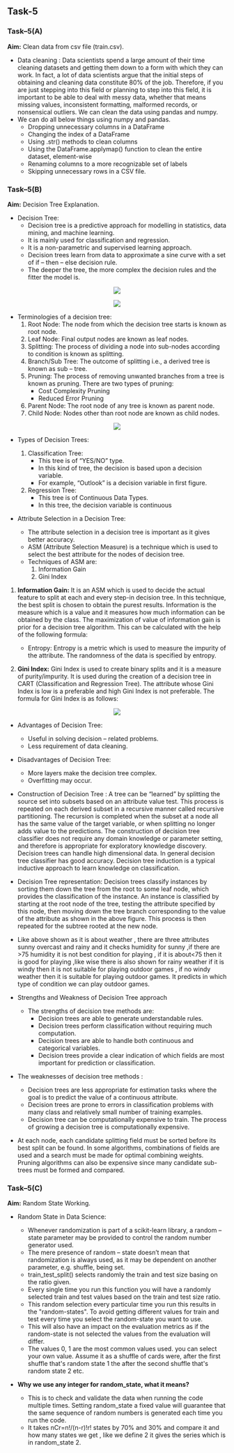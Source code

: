 ## Task-5

### Task–5(A)

**Aim:** Clean data from csv file (train.csv).

-   Data cleaning : Data scientists spend a large amount of their time cleaning datasets and getting them down to a form with which they can work. In fact, a lot of data scientists argue that the initial steps of obtaining and cleaning data constitute 80% of the job.
Therefore, if you are just stepping into this field or planning to step into this field, it is important to be able to deal with messy data, whether that means missing values, inconsistent formatting, malformed records, or nonsensical outliers. We can clean the data using pandas and numpy.
-   We can do all below things using numpy and pandas.
    *   Dropping unnecessary columns in a DataFrame
    *   Changing the index of a DataFrame
    *   Using .str() methods to clean columns
    *   Using the DataFrame.applymap() function to clean the entire dataset, element-wise
    *   Renaming columns to a more recognizable set of labels
    *   Skipping unnecessary rows in a CSV file.


### Task–5(B)

**Aim:** Decision Tree Explanation.
-   Decision Tree:
    *   Decision tree is a predictive approach for modelling in statistics, data mining, and machine learning.
    *   It is mainly used for classification and regression.
    *   It is a non-parametric and supervised learning approach.
    *   Decision trees learn from data to approximate a sine curve with a set of if – then – else decision rule.
    *   The deeper the tree, the more complex the decision rules and the fitter the model is.

<p align="center">
  <img src="https://user-images.githubusercontent.com/72680045/120965573-b158e100-c782-11eb-91bd-03e5c1251654.png" />
</p>

<p align="center">
  <img src="https://user-images.githubusercontent.com/72680045/120966756-4d371c80-c784-11eb-921d-df138c0dbb78.png" />
</p>


-   Terminologies of a decision tree:
    1.	Root Node: The node from which the decision tree starts is known as root node.
    2.	Leaf Node: Final output nodes are known as leaf nodes.
    3.	Splitting: The process of dividing a node into sub-nodes according to condition is known as splitting.
    4.	Branch/Sub Tree: The outcome of splitting i.e., a derived tree is known as sub – tree.
    5.	Pruning: The process of removing unwanted branches from a tree is known as pruning. There are two types of pruning: 
        *   Cost Complexity Pruning
        *   Reduced Error Pruning
    6.	Parent Node: The root node of any tree is known as parent node.
    7.	Child Node: Nodes other than root node are known as child nodes.

<p align="center">
  <img src="https://user-images.githubusercontent.com/72680045/120965692-d8afae00-c782-11eb-8214-86840b6bb107.png" />
</p>


-   Types of Decision Trees:
    1.	Classification Tree:
        *   This tree is of “YES/NO” type.
        *   In this kind of tree, the decision is based upon a decision variable. 
        *   For example, “Outlook” is a decision variable in first figure.
    2.	Regression Tree:
        *   This tree is of Continuous Data Types.
        *   In this tree, the decision variable is continuous 

-   Attribute Selection in a Decision Tree:
    *   The attribute selection in a decision tree is important as it gives better accuracy. 
    *   ASM (Attribute Selection Measure) is a technique which is used to select the best attribute for the nodes of decision tree. 
    *   Techniques of ASM are:
        1.	Information Gain
        2.	Gini Index

1.  **Information Gain:** It is an ASM which is used to decide the actual feature to split at each and every step-in decision tree. In this technique, the best split is chosen to obtain the purest results. Information is the measure which is a value and it measures how much information can be obtained by the class. The maximization of value of information gain is prior for a decision tree algorithm. This can be calculated with the help of the following formula:

    -   Entropy: Entropy is a metric which is used to measure the impurity of the attribute.  The randomness of the data is specified by entropy.

2.  **Gini Index:** Gini Index is used to create binary splits and it is a measure of purity/impurity. It is used during the creation of a decision tree in CART (Classification and Regression Tree). The attribute whose Gini Index is low is a preferable and high Gini Index is not preferable. The formula for Gini Index is as follows:

<p align="center">
  <img src="https://user-images.githubusercontent.com/72680045/120965784-f54be600-c782-11eb-874c-74421f1e9815.png" />
</p>


-   Advantages of Decision Tree:
    *   Useful in solving decision – related problems.
    *   Less requirement of data cleaning.

-   Disadvantages of Decision Tree:
    *   More layers make the decision tree complex.
    *   Overfitting may occur.

-   Construction of Decision Tree : A tree can be “learned” by splitting the source set into subsets based on an attribute value test. This process is repeated on each derived subset in a recursive manner called recursive partitioning. The recursion is completed when the subset at a node all has the same value of the target variable, or when splitting no longer adds value to the predictions. The construction of decision tree classifier does not require any domain knowledge or parameter setting, and therefore is appropriate for exploratory knowledge discovery. Decision trees can handle high dimensional data. In general decision tree classifier has good accuracy. Decision tree induction is a typical inductive approach to learn knowledge on classification.

-   Decision Tree representation: Decision trees classify instances by sorting them down the tree from the root to some leaf node, which provides the classification of the instance. An instance is classified by starting at the root node of the tree, testing the attribute specified by this node, then moving down the tree branch corresponding to the value of the attribute as shown in the above figure. This process is then repeated for the subtree rooted at the new node.

-   Like above shown as it is about weather , there are three attributes sunny overcast and rainy and it checks humidity for sunny ,if there are >75 humidity it is not best condition for playing , if it is about<75 then it is good for playing ,like wise there is also shown for rainy weather if it is windy then it is not suitable for playing outdoor games , if no windy weather then it is suitable for playing outdoor games. It predicts in which type of condition we can play outdoor games.

-   Strengths and Weakness of Decision Tree approach
    *   The strengths of decision tree methods are:
        *   Decision trees are able to generate understandable rules.
        *   Decision trees perform classification without requiring much computation.
        *   Decision trees are able to handle both continuous and categorical variables.
        *   Decision trees provide a clear indication of which fields are most important for prediction or classification.

-   The weaknesses of decision tree methods :
    *   Decision trees are less appropriate for estimation tasks where the goal is to predict the value of a continuous attribute.
    *   Decision trees are prone to errors in classification problems with many class and relatively small number of training examples.
    *   Decision tree can be computationally expensive to train. The process of growing a decision tree is computationally expensive.
    
-   At each node, each candidate splitting field must be sorted before its best split can be found. In some algorithms, combinations of fields are used and a search must be made for optimal combining weights. Pruning algorithms can also be expensive since many candidate sub-trees must be formed and compared.



### Task–5(C)

**Aim:** Random State Working.

-   Random State in Data Science:
    *   Whenever randomization is part of a scikit-learn library, a random – state parameter may be provided to control the random number generator used.
    *   The mere presence of random – state doesn’t mean that randomization is always used, as it may be dependent on another parameter, e.g. shuffle, being set.
    *   train_test_split() selects randomly the train and test size basing on the ratio given. 
    *   Every single time you run this function you will have a randomly selected train and test values based on the train and test size ratio. 
    *   This random selection every particular time you run this results in the "random-states". To avoid getting different values for train and test every time you select the random-state you want to use. 
    *   This will also have an impact on the evaluation metrics as if the random-state is not selected the values from the evaluation will differ. 
    *   The values 0, 1 are the most common values used. you can select your own value. Assume it as a shuffle of cards were, after the first shuffle that's random state 1 the after the second shuffle that's random state 2 etc.

-   **Why we use any integer for random_state, what it means?**
    *   This is to check and validate the data when running the code multiple times. Setting random_state a fixed value will guarantee that the same sequence of random numbers is generated each time you run the code.
    *   It takes nCr=n!/(n-r)!r! states by 70% and 30% and compare it and how many states we get , like we define 2 it gives the series which is in random_state 2.



